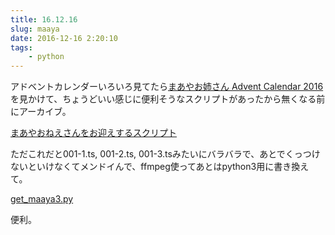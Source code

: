 ```yaml
---
title: 16.12.16
slug: maaya
date: 2016-12-16 2:20:10
tags:
    - python
---
```

アドベントカレンダーいろいろ見てたら[まあやお姉さん Advent Calendar 2016](http://www.adventar.org/calendars/1977)を見かけて、ちょうどいい感じに便利そうなスクリプトがあったから無くなる前にアーカイブ。

[まあやおねえさんをお迎えするスクリプト](https://gist.github.com/staybuzz/ca935bc22350019d9911)

ただこれだと001-1.ts, 001-2.ts, 001-3.tsみたいにバラバラで、あとでくっつけないといけなくてメンドイんで、ffmpeg使ってあとはpython3用に書き換えて。

[get_maaya3.py](https://www.dropbox.com/s/3swrog0kg7b64cy/get_maaya3.py?dl=0)

便利。
